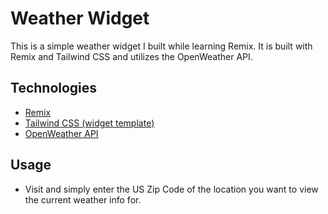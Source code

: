 # Weather Widget

This is a simple weather widget I built while learning Remix. It is built with Remix and Tailwind CSS and utilizes the OpenWeather API.

## Technologies
- [Remix](https://remix.run/)
- [Tailwind CSS (widget template)](https://tailwindcss.com/)
- [OpenWeather API](https://openweathermap.org/)

## Usage
- Visit [](https://remix-weather-widget.netlify.app/) and simply enter the US Zip Code of the location you want to view the current weather info for.